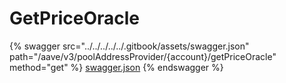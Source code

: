 # GetPriceOracle

{% swagger src="../../../../../.gitbook/assets/swagger.json" path="/aave/v3/poolAddressProvider/{account}/getPriceOracle" method="get" %}
[swagger.json](../../../../../.gitbook/assets/swagger.json)
{% endswagger %}
